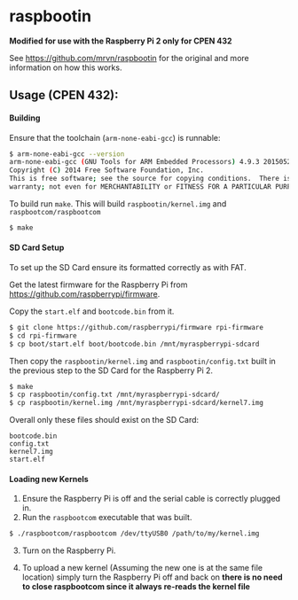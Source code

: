 raspbootin
==========

**Modified for use with the Raspberry Pi 2 only for CPEN 432**

See https://github.com/mrvn/raspbootin for the original
and more information on how this works.

Usage (CPEN 432):
------

#### Building
Ensure that the toolchain (`arm-none-eabi-gcc`) is runnable:
```sh
$ arm-none-eabi-gcc --version
arm-none-eabi-gcc (GNU Tools for ARM Embedded Processors) 4.9.3 20150529 (release) [ARM/embedded-4_9-branch revision 224288]
Copyright (C) 2014 Free Software Foundation, Inc.
This is free software; see the source for copying conditions.  There is NO
warranty; not even for MERCHANTABILITY or FITNESS FOR A PARTICULAR PURPOSE.
```

To build run `make`. This will build `raspbootin/kernel.img` and `raspbootcom/raspbootcom`

```sh
$ make
```

#### SD Card Setup
To set up the SD Card ensure its formatted correctly as with FAT.

Get the latest firmware for the Raspberry Pi from https://github.com/raspberrypi/firmware.

Copy the `start.elf` and `bootcode.bin` from it.
```sh
$ git clone https://github.com/raspberrypi/firmware rpi-firmware
$ cd rpi-firmware
$ cp boot/start.elf boot/bootcode.bin /mnt/myraspberrypi-sdcard
```

Then copy the `raspbootin/kernel.img` and `raspbootin/config.txt`
built in the previous step to the SD Card for the Raspberry Pi 2.
```sh
$ make
$ cp raspbootin/config.txt /mnt/myraspberrypi-sdcard/
$ cp raspbootin/kernel.img /mnt/myraspberrypi-sdcard/kernel7.img
```

Overall only these files should exist on the SD Card:
```
bootcode.bin
config.txt
kernel7.img
start.elf
```

#### Loading new Kernels
1. Ensure the Raspberry Pi is off and the serial cable is correctly plugged in.
2. Run the `raspbootcom` executable that was built.
```sh
$ ./raspbootcom/raspbootcom /dev/ttyUSB0 /path/to/my/kernel.img
```
3. Turn on the Raspberry Pi.

4. To upload a new kernel (Assuming the new one is at the same file location) simply turn the Raspberry Pi off and back on
   **there is no need to close raspbootcom since it always re-reads the kernel file**

